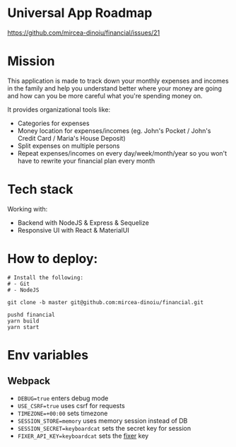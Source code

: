 # Universal App Roadmap
https://github.com/mircea-dinoiu/financial/issues/21

# Mission
This application is made to track down your monthly expenses and incomes in the family and help you understand better where your money are going and how can you be more careful what you're spending money on.

It provides organizational tools like:
- Categories for expenses
- Money location for expenses/incomes (eg. John's Pocket / John's Credit Card / Maria's House Deposit)
- Split expenses on multiple persons
- Repeat expenses/incomes on every day/week/month/year so you won't have to rewrite your financial plan every month

# Tech stack
Working with:
- Backend with NodeJS & Express & Sequelize
- Responsive UI with React & MaterialUI

# How to deploy:
```
# Install the following:
# - Git
# - NodeJS

git clone -b master git@github.com:mircea-dinoiu/financial.git

pushd financial
yarn build
yarn start
```

# Env variables
## Webpack
- `DEBUG=true` enters debug mode
- `USE_CSRF=true` uses csrf for requests
- `TIMEZONE=+00:00` sets timezone
- `SESSION_STORE=memory` uses memory session instead of DB
- `SESSION_SECRET=keyboardcat` sets the secret key for session 
- `FIXER_API_KEY=keyboardcat` sets the [fixer](https://fixer.io/) key 
